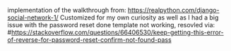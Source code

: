 implementation of the walkthrough from: https://realpython.com/django-social-network-1/
Customized for my own curiosity as well as I had a big issue with the password reset done template not working, resovled via: #https://stackoverflow.com/questions/66406530/keep-getting-this-error-of-reverse-for-password-reset-confirm-not-found-pass